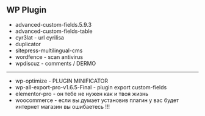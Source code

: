 ## WP Plugin

* advanced-custom-fields.5.9.3
* advanced-custom-fields-table
* cyr3lat - url cyrilisa
* duplicator
* sitepress-multilingual-cms
* wordfence - scan antivirus
* wpdiscuz - comments / DERMO
---
* wp-optimize - PLUGIN MINIFICATOR
* wp-all-export-pro-v1.6.5-Final - plugin export custom-fields
* elementor-pro  -  он тебе не нужен как и твоя жизнь
* woocommerce - если вы думает установив плагин у вас будет интернет магазин вы ошибаетесь !!!
